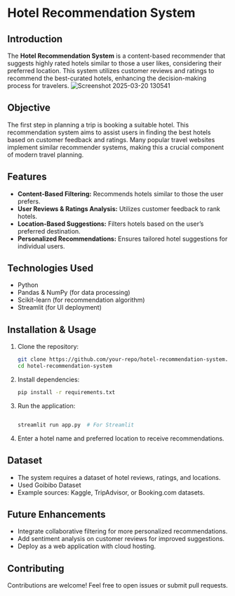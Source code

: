 # Hotel Recommendation System

## Introduction
The **Hotel Recommendation System** is a content-based recommender that suggests highly rated hotels similar to those a user likes, considering their preferred location. This system utilizes customer reviews and ratings to recommend the best-curated hotels, enhancing the decision-making process for travelers.
![Screenshot 2025-03-20 130541](https://github.com/user-attachments/assets/0334915c-675a-4fd1-90ea-2bcc5f43ea78)

## Objective
The first step in planning a trip is booking a suitable hotel. This recommendation system aims to assist users in finding the best hotels based on customer feedback and ratings. Many popular travel websites implement similar recommender systems, making this a crucial component of modern travel planning.

## Features
- **Content-Based Filtering:** Recommends hotels similar to those the user prefers.
- **User Reviews & Ratings Analysis:** Utilizes customer feedback to rank hotels.
- **Location-Based Suggestions:** Filters hotels based on the user’s preferred destination.
- **Personalized Recommendations:** Ensures tailored hotel suggestions for individual users.

## Technologies Used
- Python
- Pandas & NumPy (for data processing)
- Scikit-learn (for recommendation algorithm)
- Streamlit (for UI deployment)


## Installation & Usage
1. Clone the repository:
   ```bash
   git clone https://github.com/your-repo/hotel-recommendation-system.git
   cd hotel-recommendation-system
   ```
2. Install dependencies:
   ```bash
   pip install -r requirements.txt
   ```
3. Run the application:
   ```bash
   
   streamlit run app.py  # For Streamlit
   ```
4. Enter a hotel name and preferred location to receive recommendations.

## Dataset
- The system requires a dataset of hotel reviews, ratings, and locations.
- Used Goibibo Dataset
- Example sources: Kaggle, TripAdvisor, or Booking.com datasets.

## Future Enhancements
- Integrate collaborative filtering for more personalized recommendations.
- Add sentiment analysis on customer reviews for improved suggestions.
- Deploy as a web application with cloud hosting.

## Contributing
Contributions are welcome! Feel free to open issues or submit pull requests.
